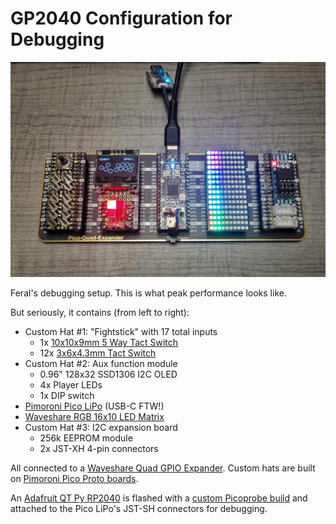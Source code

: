 # GP2040 Configuration for Debugging

![Debug setup](assets/DebugBoard.jpg)

Feral's debugging setup. This is what peak performance looks like.

But seriously, it contains (from left to right):

- Custom Hat #1: "Fightstick" with 17 total inputs
  - 1x [10x10x9mm 5 Way Tact Switch](https://www.amazon.com/Bestol-Direction-Switch-10109mm-Navigation/dp/B07F71N26Z/)
  - 12x [3x6x4.3mm Tact Switch](https://www.amazon.com/gp/product/B008DS188Y/)
- Custom Hat #2: Aux function module
  - 0.96" 128x32 SSD1306 I2C OLED
  - 4x Player LEDs
  - 1x DIP switch
- [Pimoroni Pico LiPo](https://shop.pimoroni.com/products/pimoroni-pico-lipo) (USB-C FTW!)
- [Waveshare RGB 16x10 LED Matrix](https://www.waveshare.com/pico-rgb-led.htm)
- Custom Hat #3: I2C expansion board
  - 256k EEPROM module
  - 2x JST-XH 4-pin connectors

All connected to a [Waveshare Quad GPIO Expander](https://www.waveshare.com/pico-quad-expander.htm). Custom hats are built on [Pimoroni Pico Proto boards](https://shop.pimoroni.com/products/pico-proto).

An [Adafruit QT Py RP2040](https://www.adafruit.com/product/4900) is flashed with a [custom Picoprobe build](assets/picoprobe_adafruit_qtpy_rp2040.uf2) and attached to the Pico LiPo's JST-SH connectors for debugging.
